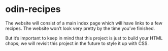 # odin-recipes
The website will consist of a main index page which will have links to a few recipes. The website won’t look very pretty by the time you’ve finished. 

But it’s important to keep in mind that this project is just to build your HTML chops; we will revisit this project in the future to style it up with CSS.
